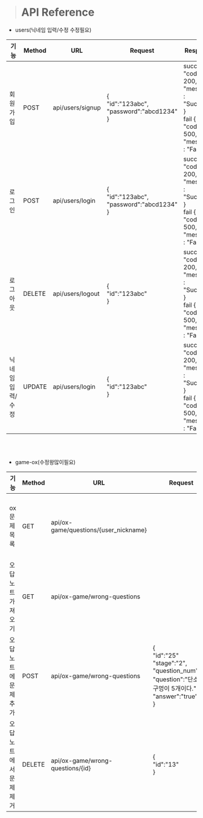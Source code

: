 > # API Reference

* users(닉네임 입력/수정 수정필요)

|기능|Method|URL|Request|Response|
|----------|-----|---------|-----------|-------------|
  |회원가입   |POST|api/users/signup|{<br/>"id":"123abc",<br/> "password":"abcd1234"<br/>}|succes { "code" : 200, "message" : "Success" }<br/>fail { "code" : 500, "message" : "Fail" }|
|로그인|POST|api/users/login|{<br/>"id":"123abc",<br/> "password":"abcd1234"<br/>}|succes { "code" : 200, "message" : "Success" }<br/>fail { "code" : 500, "message" : "Fail" }|
|로그아웃|DELETE|api/users/logout|{<br/>"id":"123abc"<br/>}|succes { "code" : 200, "message" : "Success" }<br/>fail { "code" : 500, "message" : "Fail" }|
|닉네임 입력/수정|UPDATE|api/users/login|{<br/>"id":"123abc"<br/>}|succes { "code" : 200, "message" : "Success" }<br/>fail { "code" : 500, "message" : "Fail" }|

<br/><br/>

* game-ox(수정왕많이필요)

|기능|Method|URL|Request|Response|
|----------|-----|---------|-----------|-------------|
  |ox문제 목록|GET|api/ox-game/questions/{user_nickname}||{<br/>"id":"13"<br/>"stage":"1",<br/> "question_num":"3"<br/> "question":"가야금은 줄이 12개이다."<br/>"answer":"true"<br/>}|
|오답노트 가져오기|GET|api/ox-game/wrong-questions||{<br/>"stage":"1",<br/> "question_num":"3"<br/> "question":"가야금은 줄이 12개이다."<br/>"answer":"true"<br/>}|
|오답노트에 문제 추가|POST|api/ox-game/wrong-questions|{<br/>"id":"25"<br/>"stage":"2",<br/> "question_num":"5"<br/> "question":"단소는 구멍이 5개이다."<br/>"answer":"true"<br/>}|succes { "code" : 200, "message" : "Success" }<br/>fail { "code" : 500, "message" : "Fail" }|
|오답노트에서 문제 제거|DELETE|api/ox-game/wrong-questions/{id}|{<br/>"id":"13"<br/>}|succes { "code" : 200, "message" : "Success" }<br/>fail { "code" : 500, "message" : "Fail" }|
